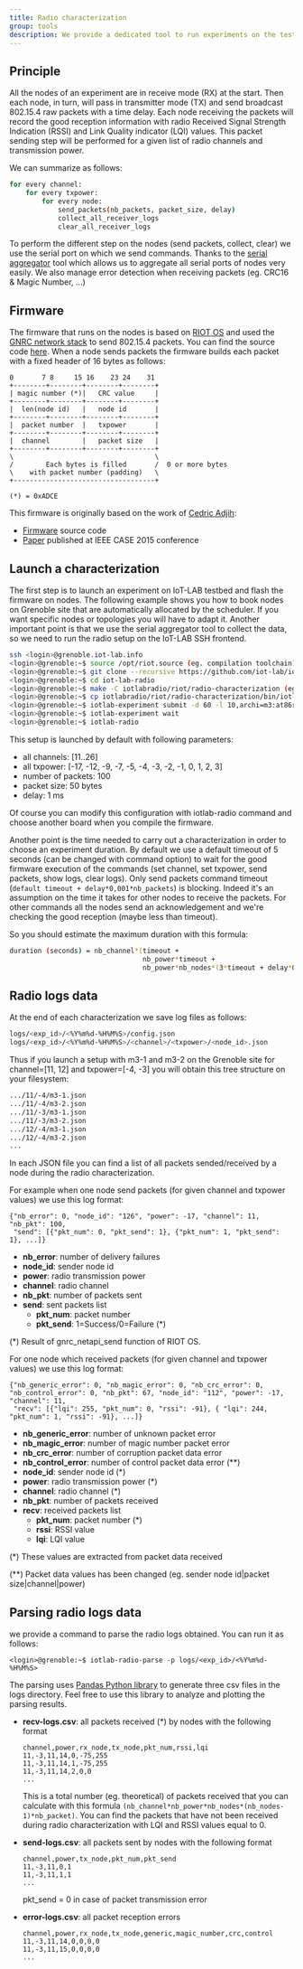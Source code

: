 ```yaml
---
title: Radio characterization
group: tools
description: We provide a dedicated tool to run experiments on the testbed that can map out the radio connectivity of nodes between each other.
---
```


## Principle

All the nodes of an experiment are in receive mode (RX) at the start. Then each node, in turn, will pass in transmitter mode (TX) and send broadcast 802.15.4 raw packets with a time delay. Each node receiving the packets will record the good reception information with radio Received Signal Strength Indication (RSSI) and Link Quality indicator (LQI) values. This packet sending step will be performed for a given list of radio channels and transmission power.

We can summarize as follows:

```sh
for every channel:
    for every txpower:
        for every node:
            send_packets(nb_packets, packet_size, delay)
            collect_all_receiver_logs
            clear_all_receiver_logs
```

To perform the different step on the nodes (send packets, collect, clear) we use the serial port on which we send commands. Thanks to the
[serial aggregator](/docs/tools/serial-aggregator/) tool which allows us to aggregate all serial ports of nodes very easily. We also manage error detection when receiving packets (eg. CRC16 & Magic Number, ...)


## Firmware

The firmware that runs on the nodes is based on [RIOT OS](https://riot-os.org/) and used the [GNRC network stack](https://riot-os.org/api/group__net__gnrc.html) to send 802.15.4 packets. You can find the source code [here](https://github.com/iot-lab/iot-lab-radio/blob/master/iotlabradio/riot/radio-characterization/main.c). When a node sends packets the firmware builds each packet with a fixed header of 16 bytes as follows:


    0       7 8     15 16    23 24    31
    +--------+--------+--------+--------+
    | magic number (*)|   CRC value     |
    +--------+--------+--------+--------+
    |  len(node id)   |   node id       |
    +--------+--------+--------+--------+
    |  packet number  |   txpower       |
    +--------+--------+--------+--------+
    |  channel        |   packet size   |
    +--------+--------+--------+--------+
    \                                   \
    /        Each bytes is filled       /  0 or more bytes
    \    with packet number (padding)   \
    +-----------------------------------+

    (*) = 0xADCE

This firmware is originally based on the work of <a href="cedric.adjih@inria.fr">Cedric Adjih</a>:

- [Firmware](https://github.com/adjih/openlab/tree/radio-exp/devel/radio_test) source code
- [Paper](https://www.researchgate.net/publication/304285486_Lessons_Learned_from_Large-scale_Dense_IEEE802154_Connectivity_Traces) published at IEEE CASE 2015 conference


## Launch a characterization

The first step is to launch an experiment on IoT-LAB testbed and flash the firmware on nodes. The following example shows you how to book nodes
on Grenoble site that are automatically allocated by the scheduler. If you want specific nodes or topologies you will have to adapt it.
Another important point is that we use the serial aggregator tool to collect the data, so we need to run the radio setup on the IoT-LAB SSH frontend.

```sh
ssh <login>@grenoble.iot-lab.info
<login>@grenoble:~$ source /opt/riot.source (eg. compilation toolchain)
<login>@grenoble:~$ git clone --recursive https://github.com/iot-lab/iot-lab-radio
<login>@grenoble:~$ cd iot-lab-radio
<login>@grenoble:~$ make -C iotlabradio/riot/radio-characterization (eg. BOARD=iotlab-m3 in the Makefile)
<login>@grenoble:~$ cp iotlabradio/riot/radio-characterization/bin/iotlab-m3/radio-characterization.elf .
<login>@grenoble:~$ iotlab-experiment submit -d 60 -l 10,archi=m3:at86rf231+site=grenoble,radio-characterization.elf
<login>@grenoble:~$ iotlab-experiment wait
<login>@grenoble:~$ iotlab-radio
```

This setup is launched by default with following parameters:

- all channels: [11..26]
- all txpower: [-17, -12, -9, -7, -5, -4, -3, -2, -1, 0, 1, 2, 3]
- number of packets: 100
- packet size: 50 bytes
- delay: 1 ms

Of course you can modify this configuration with iotlab-radio command and choose another board when you compile the firmware.

Another point is the time needed to carry out a characterization in order to choose an experiment duration. By default we use a default timeout of 5 seconds (can be changed with command option) to wait for the good firmware execution of the commands (set channel, set txpower, send packets, show logs, clear logs). Only send packets command timeout (`default timeout + delay*0,001*nb_packets`) is blocking. Indeed it's an assumption on the time it takes for other nodes to receive the packets. For other commands all the nodes send an acknowledgement and we're checking the good reception (maybe less than timeout).

So you should estimate the maximum duration with this formula:

```sh
duration (seconds) = nb_channel*(timeout +
                                 nb_power*timeout +
                                 nb_power*nb_nodes*(3*timeout + delay*0,001*nb_packets))
```

## Radio logs data

At the end of each characterization we save log files as follows:

```sh
logs/<exp_id>/<%Y%m%d-%H%M%S>/config.json
logs/<exp_id>/<%Y%m%d-%H%M%S>/<channel>/<txpower>/<node_id>.json
```

Thus if you launch a setup with m3-1 and m3-2 on the Grenoble site for channel=[11, 12] and txpower=[-4, -3] you will obtain this tree structure on your filesystem:

```sh
.../11/-4/m3-1.json
.../11/-4/m3-2.json
.../11/-3/m3-1.json
.../11/-3/m3-2.json
.../12/-4/m3-1.json
.../12/-4/m3-2.json
...
```

In each JSON file you can find a list of all packets sended/received by a node during the radio characterization.

For example when one node send packets (for given channel and txpower values) we use this log format:


```
{"nb_error": 0, "node_id": "126", "power": -17, "channel": 11,  "nb_pkt": 100,
 "send": [{"pkt_num": 0, "pkt_send": 1}, {"pkt_num": 1, "pkt_send": 1}, ...]}
```

* **nb_error**: number of delivery failures
* **node_id**: sender node id
* **power**: radio transmission power
* **channel**: radio channel
* **nb_pkt**: number of packets sent
* **send**: sent packets list
  * **pkt_num**: packet number
  * **pkt_send**: 1=Success/0=Failure (*)
    
(*) Result of gnrc_netapi_send function of RIOT OS.

For one node which received packets (for given channel and txpower values) we use this log format:

```
{"nb_generic_error": 0, "nb_magic_error": 0, "nb_crc_error": 0, "nb_control_error": 0, "nb_pkt": 67, "node_id": "112", "power": -17, "channel": 11,
 "recv": [{"lqi": 255, "pkt_num": 0, "rssi": -91}, { "lqi": 244, "pkt_num": 1, "rssi": -91}, ...]}
```

* **nb_generic_error**: number of unknown packet error
* **nb_magic_error**: number of magic number packet error
* **nb_crc_error**:  number of corruption packet data error
* **nb_control_error**: number of control packet data error (**)
* **node_id**: sender node id (*)
* **power**: radio transmission power (*)
* **channel**: radio channel (*)
* **nb_pkt**: number of packets received
* **recv**: received packets list
  * **pkt_num**: packet number (*)
  * **rssi**: RSSI value
  * **lqi**: LQI value

(*) These values are extracted from packet data received

(**) Packet data values has been changed (eg. sender node id|packet size|channel|power)


## Parsing radio logs data

we provide a command to parse the radio logs obtained. You can run it as follows:

```
<login>@grenoble:~$ iotlab-radio-parse -p logs/<exp_id>/<%Y%m%d-%H%M%S>
```      

The parsing uses [Pandas Python library](https://pandas.pydata.org/) to generate three csv files in the logs directory. Feel free to use this library to analyze and plotting the parsing results.


* **recv-logs.csv**: all packets received (*) by nodes with the following format

  ```csv
  channel,power,rx_node,tx_node,pkt_num,rssi,lqi
  11,-3,11,14,0,-75,255
  11,-3,11,14,1,-75,255
  11,-3,11,14,2,0,0
  ...
  ```

  This is a total number (eg. theoretical) of packets received that you can calculate with this formula `(nb_channel*nb_power*nb_nodes*(nb_nodes-1)*nb_packet)`. You can find the packets that have not been received during radio characterization with LQI and RSSI values equal to 0.

* **send-logs.csv**: all packets sent by nodes with the following format

  ```csv
  channel,power,tx_node,pkt_num,pkt_send
  11,-3,11,0,1
  11,-3,11,1,1
  ...
  ```

  pkt_send = 0 in case of packet transmission error

* **error-logs.csv**: all packet reception errors

  ```csv
  channel,power,rx_node,tx_node,generic,magic_number,crc,control
  11,-3,11,14,0,0,0,0
  11,-3,11,15,0,0,0,0
  ...
  ```


